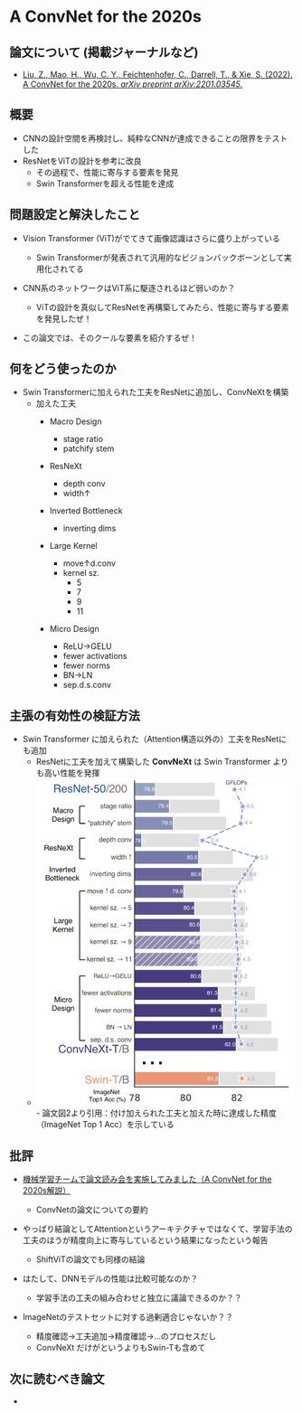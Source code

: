# A ConvNet for the 2020s

## 論文について (掲載ジャーナルなど)
- [Liu, Z., Mao, H., Wu, C. Y., Feichtenhofer, C., Darrell, T., & Xie, S. (2022). A ConvNet for the 2020s. *arXiv preprint arXiv:2201.03545*.](https://arxiv.org/pdf/2201.03545.pdf)

## 概要
- CNNの設計空間を再検討し、純粋なCNNが達成できることの限界をテストした
- ResNetをViTの設計を参考に改良
  - その過程で、性能に寄与する要素を発見
  - Swin Transformerを超える性能を達成

## 問題設定と解決したこと
- Vision Transformer (ViT)がでてきて画像認識はさらに盛り上がっている
    - Swin Transformerが発表されて汎用的なビジョンバックボーンとして実用化されてる

- CNN系のネットワークはViT系に駆逐されるほど弱いのか？
    - ViTの設計を真似してResNetを再構築してみたら、性能に寄与する要素を発見したぜ！

- この論文では、そのクールな要素を紹介するぜ！

## 何をどう使ったのか
- Swin Transformerに加えられた工夫をResNetに追加し、ConvNeXtを構築
    - 加えた工夫
        - Macro Design
            - stage ratio
            - patchify stem

        - ResNeXt
            - depth conv
            - width↑

        - Inverted Bottleneck
            - inverting dims

        - Large Kernel
            - move↑d.conv
            - kernel sz.
                - 5
                - 7
                - 9
                - 11

        - Micro Design
            - ReLU→GELU
            - fewer activations
            - fewer norms
            - BN→LN
            - sep.d.s.conv


## 主張の有効性の検証方法
- Swin Transformer に加えられた（Attention構造以外の）工夫をResNetにも追加
    - ResNetに工夫を加えて構築した **ConvNeXt** は Swin Transformer よりも高い性能を発揮
    - <img src="picture/ConvNets Figure2.png" alt="ConvNets Figure2" style="zoom:67%;" />
        - 論文図2より引用：付け加えられた工夫と加えた時に達成した精度（ImageNet Top 1 Acc）を示している


## 批評
- [機械学習チームで論文読み会を実施してみました（A ConvNet for the 2020s解説）](https://devblog.thebase.in/entry/2022/03/28/110000?utm_campaign=Weekly%20Kaggle%20News&utm_medium=email&utm_source=Revue%20newsletter)
    - ConvNetの論文についての要約

- やっぱり結論としてAttentionというアーキテクチャではなくて、学習手法の工夫のほうが精度向上に寄与しているという結果になったという報告
    - ShiftViTの論文でも同様の結論

- はたして、DNNモデルの性能は比較可能なのか？
    - 学習手法の工夫の組み合わせと独立に議論できるのか？？
- ImageNetのテストセットに対する過剰適合じゃないか？？
    - 精度確認→工夫追加→精度確認→…のプロセスだし
    - ConvNeXt だけがというよりもSwin-Tも含めて



## 次に読むべき論文
- 
